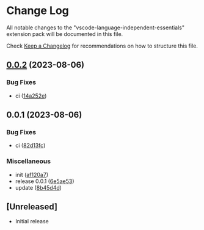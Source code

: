 # Change Log

All notable changes to the "vscode-language-independent-essentials" extension pack will be documented in this file.

Check [Keep a Changelog](http://keepachangelog.com/) for recommendations on how to structure this file.

## [0.0.2](https://github.com/james-curtis/vscode-language-essentials/compare/v0.0.1...v0.0.2) (2023-08-06)


### Bug Fixes

* ci ([14a252e](https://github.com/james-curtis/vscode-language-essentials/commit/14a252ed821afbb834826774dd9b30086c2c3078))

## 0.0.1 (2023-08-06)


### Bug Fixes

* ci ([82d13fc](https://github.com/james-curtis/vscode-language-essentials/commit/82d13fc288553f5bd06b19bb549670e34f9214a3))


### Miscellaneous

* init ([af120a7](https://github.com/james-curtis/vscode-language-essentials/commit/af120a7654231d8c23f9eb6898b79ab57e70f450))
* release 0.0.1 ([6e5ae53](https://github.com/james-curtis/vscode-language-essentials/commit/6e5ae534ccdd4e01fba208077dc2d8b91ba78c9d))
* update ([8b45d4d](https://github.com/james-curtis/vscode-language-essentials/commit/8b45d4d023576174a8498fbae1fe4112fafc7ca1))

## [Unreleased]

- Initial release
